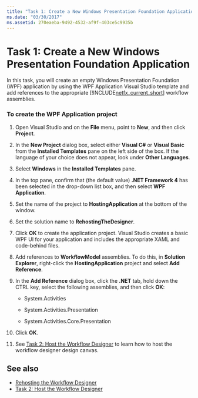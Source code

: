 ```yaml
---
title: "Task 1: Create a New Windows Presentation Foundation Application"
ms.date: "03/30/2017"
ms.assetid: 270eaeba-9492-4532-af9f-403ce5c9935b
---
```

# Task 1: Create a New Windows Presentation Foundation Application
In this task, you will create an empty Windows Presentation Foundation (WPF) application by using the WPF Application Visual Studio template and add references to the appropriate [!INCLUDE[netfx_current_short](../../../includes/netfx-current-short-md.md)] workflow assemblies.  
  
### To create the WPF Application project  
  
1. Open Visual Studio and on the **File** menu, point to **New**, and then click **Project**.  
  
2. In the **New Project** dialog box, select either **Visual C#** or **Visual Basic** from the **Installed Templates** pane on the left side of the box. If the language of your choice does not appear, look under **Other Languages**.  
  
3. Select **Windows** in the **Installed Templates** pane.  
  
4. In the top pane, confirm that (the default value) **.NET Framework 4** has been selected in the drop-down list box, and then select **WPF Application**.  
  
5. Set the name of the project to **HostingApplication** at the bottom of the window.  
  
6. Set the solution name to **RehostingTheDesigner**.  
  
7. Click **OK** to create the application project. Visual Studio creates a basic WPF UI for your application and includes the appropriate XAML and code-behind files.  
  
8. Add references to **WorkflowModel** assemblies. To do this, in **Solution Explorer**, right-click the **HostingApplication** project and select **Add Reference**.  
  
9. In the **Add Reference** dialog box, click the **.NET** tab, hold down the CTRL key, select the following assemblies, and then click **OK**:  
  
    - System.Activities  
  
    - System.Activities.Presentation  
  
    - System.Activities.Core.Presentation  
  
10. Click **OK**.  
  
11. See [Task 2: Host the Workflow Designer](task-2-host-the-workflow-designer.md) to learn how to host the workflow designer design canvas.  
  
## See also

- [Rehosting the Workflow Designer](rehosting-the-workflow-designer.md)
- [Task 2: Host the Workflow Designer](task-2-host-the-workflow-designer.md)
